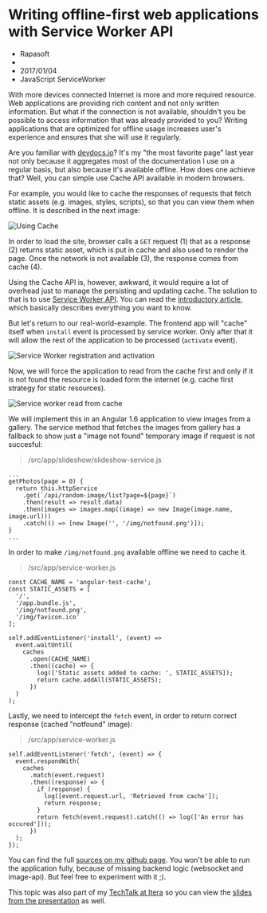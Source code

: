 # Writing offline-first web applications with Service Worker API
- Rapasoft
-
- 2017/01/04
- JavaScript ServiceWorker


With more devices connected Internet is more and more required resource. Web applications are providing rich content and not only written information. But what if the connection is not available, shouldn't you be possible to access information that was already provided to you? Writing applications that are optimized for offline usage increases user's experience and ensures that she will use it regularly.

Are you familiar with [devdocs.io](http://devdocs.io/)? It's my "the most favorite page" last year not only because it aggregates most of the documentation I use on a regular basis, but also because it's available offline. How does one achieve that? Well, you can simple use Cache API available in modern browsers.

For example, you would like to cache the responses of requests that fetch static assets (e.g. images, styles, scripts), so that you can view them when offline. It is described in the next image:

![Using Cache](https://lh3.googleusercontent.com/U3dqxrVj5T_GdEiLLv3qW5BR1W2mqHfS8291vJSg0_Uph8zje_JOU1dKREhAGPUAvARebMBzgrM=w1389-h780-no)

In order to load the site, browser calls a `GET` request (1) that as a response (2) returns static asset, which is put in cache and also used to render the page. Once the network is not available (3), the response comes from cache (4).

Using the Cache API is, however, awkward, it would require a lot of overhead just to manage the persisting and updating cache. The solution to that is to use [Service Worker API](https://developer.mozilla.org/en/docs/Web/API/Service_Worker_API). You can read the [introductory article](https://developers.google.com/web/fundamentals/getting-started/primers/service-workers), which basically describes everything you want to know.

But let's return to our real-world-example. The frontend app will "cache" itself when `install` event is processed by service worker. Only after that it will allow the rest of the application to be processed (`activate` event).

![Service Worker registration and activation](https://lh3.googleusercontent.com/_5yfGJucO_nfVewt7kFGgrOGh0ifYvcr-Zek6YB2GkbNrobeqcY9aPiIPqo5zdRaCPAhmDttjMjgopQWsrXdb_1AqAv2NDJ-MsAzfMQOAZ0Qor9kPTmk_RCQem4Z6rIL3Iisdq5XtoQWy2bV4kBU8RhkvINxsdKSX4FWZnYznyQtwNnDpsyX0ww0P09_nurxLSUvouLsirw70EuPqgFDICUtHJ0j979Nka8w0DEdJlwDG8w3L5OFfkx9Wuy1HwxQWXG7wi_1Td6pLQTVfaQ5c1MfhHFUvf_nDgKdGj46COj1eMeFwJljBu3fmVM7K_Mr1qklqVUvNMs_hKaL708qgHvx0aLRVwv4fdw92Ao__Ft3ESnpCbYUj2DmMQmf6KzrHz3CuTNLsBFProvc7Q-ri9K2MhLFGw3jKFvxeSgq4U9CW96E2ciI6KkHE8YsGDXhwjF7wp1P7-kLAsDGNk9DGZyf5r_UMNvcsuk9CH1equE1oUoOSTMcffCgMPRUQqr3OKORORSYycRBQwwwNecI_KgQlnodKytB3qaku3tjqsa6RJAynyhO21aSWAI79FW5VB_Wnu_Qd31nxbySTwDZv8RTgtMMZXH1T3dZQIEBVCKZkJuDR7gnOQ25Vf03d9aRMc9IjzNfrFiEpF5pYfL44L8P23dFMs-USe3-0sUekDo=w1440-h583-no)

Now, we will force the application to read from the cache first and only if it is not found the resource is loaded form the internet (e.g. cache first strategy for static resources).

![Service worker read from cache ](https://lh3.googleusercontent.com/pv1xj-aRAA_I5UaI1BJXwiBCBp1jiQHa0fks0qEV9fUQ4YsuLO9K6e5d9pZIHMZRcejFVqesLNvSh4khJyf4LxgktIA76JwRqHJEApokRZmU_HqlfbGThQzUqhyEtLV_HGTekW_X9_4GFZrNtbsV_jw2Uk5k-QZGH33S6m0GFL92JAVkNQjUx2_e4c4jPuJ24jbT77bC4INOvqt3qeZVNo-rTpJnGtrkhy4NBgYZuPtB9lihZneUvgQxTxdgxlEKG3m0F1gJ8xYgYHFjl83wT_6HemSlkXhOHI0Pob5UEBkglnuXLPVnneZMaw9LAkt--L6jQVZ1oeQg25E8KJKigdFIE3l1hkc3st0bvXRBzK_-9U5kGA_z69mlLN4-jGk3xWEYc3vM_uU9AagEpR0OAhli1lfzlCWztpPhlU2U64NLFi7cOxtvIITZjckmJDy9gVPA4RYWzcruq2xt_lSD-Xm6ingXJV9r2aOwL-hMF0VJBoxssjIoofpDOaIIw04JVx8-2CHJJ9GMg3xO9KfVyHRzfcxVuMikqhz3P_H-7PC1IZQhvrWqG3osoI3YVC8IqOqpM2sZIDjJkLgfCO3cVogHlK4OmS_6m-Ik1kNoXi8bISVLrhMTpynILs--rsYZ_OckovrUURTbwCl8YzU_Wch2xJ0VY2rEwrQNzbKdtrg=w1382-h780-no)

We will implement this in an Angular 1.6 application to view images from a gallery. The service method that fetches the images from gallery has a fallback to show just a "image not found" temporary image if request is not succesful:

> /src/app/slideshow/slideshow-service.js

    ...
    getPhotos(page = 0) {
      return this.httpService
        .get(`/api/random-image/list?page=${page}`)
        .then(result => result.data)
        .then(images => images.map((image) => new Image(image.name, image.url)))
        .catch(() => [new Image('', '/img/notfound.png')]);
    }
    ...

In order to make `/img/notfound.png` available offline we need to cache it.

> /src/app/service-worker.js

    const CACHE_NAME = 'angular-test-cache';
    const STATIC_ASSETS = [
      '/',
      '/app.bundle.js',
      '/img/notfound.png',
      '/img/favicon.ico'
    ];

    self.addEventListener('install', (event) =>
      event.waitUntil(
        caches
          .open(CACHE_NAME)
          .then((cache) => {
            log(['Static assets added to cache: ', STATIC_ASSETS]);
            return cache.addAll(STATIC_ASSETS);
          })
      )
    );

Lastly, we need to intercept the `fetch` event, in order to return correct response (cached "notfound" image):

> /src/app/service-worker.js

    self.addEventListener('fetch', (event) => {
      event.respondWith(
        caches
          .match(event.request)
          .then((response) => {
            if (response) {
              log([event.request.url, 'Retrieved from cache']);
              return response;
            }
            return fetch(event.request).catch(() => log(['An error has occured']));
          })
      );
    });

 You can find the full [sources on my github page](https://github.com/rapasoft/angular-webpack/tree/43880e4d4abf51b7a76430b59b246c51826e14ef). You won't be able to run the application fully, because of missing backend logic (websocket and image-api). But feel free to experiment with it ;).

 This topic was also part of my [TechTalk at Itera](https://www.facebook.com/IteraSlovakia/?fref=ts) so you can view the [slides from the presentation](https://drive.google.com/open?id=0B-rChDQV9i87bHhFR2ZFUTVRWGc) as well.
